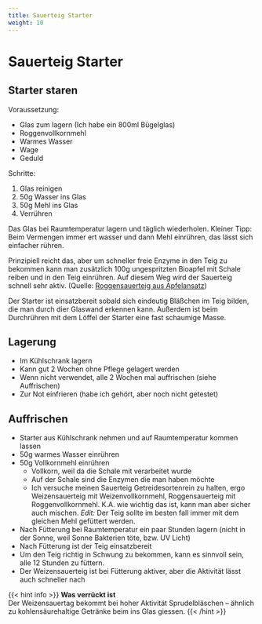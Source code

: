 ```yaml
---
title: Sauerteig Starter 
weight: 10
---
```


# Sauerteig Starter

## Starter staren

Voraussetzung:

* Glas zum lagern (Ich habe ein 800ml Bügelglas)
* Roggenvollkornmehl
* Warmes Wasser
* Wage
* Geduld

Schritte:

1. Glas reinigen
2. 50g Wasser ins Glas
3. 50g Mehl ins Glas
4. Verrühren

Das Glas bei Raumtemperatur lagern und täglich wiederholen.
Kleiner Tipp: Beim Vermengen immer ert wasser und dann Mehl einrühren, das lässt sich einfacher rühren.

Prinzipiell reicht das, aber um schneller freie Enzyme in den Teig zu bekommen kann man zusätzlich 100g ungespritzten Bioapfel mit Schale reiben und in den Teig einrühren. Auf diesem Weg wird der Sauerteig schnell sehr aktiv. (Quelle: [Roggensauerteig aus Apfelansatz](https://www.zimtkringel.org/2017/10/02/roggensauerteig-aus-apfelansatz/))

Der Starter ist einsatzbereit sobald sich eindeutig Bläßchen im Teig bilden, die man durch dier Glaswand erkennen kann. Außerdem ist beim Durchrühren mit dem Löffel der Starter eine fast schaumige Masse.

## Lagerung

* Im Kühlschrank lagern
* Kann gut 2 Wochen ohne Pflege gelagert werden
* Wenn nicht verwendet, alle 2 Wochen mal auffrischen (siehe Auffrischen)
* Zur Not einfrieren (habe ich gehört, aber noch nicht getestet)

## Auffrischen

* Starter aus Kühlschrank nehmen und auf Raumtemperatur kommen lassen
* 50g warmes Wasser einrühren
* 50g Vollkornmehl einrühren 
  * Vollkorn, weil da die Schale mit verarbeitet wurde
  * Auf der Schale sind die Enzymen die man haben möchte
  * Ich versuche meinen Sauerteig Getreidesortenrein zu halten, ergo Weizensauerteig mit Weizenvollkornmehl, Roggensauerteig mit Roggenvollkornmehl. K.A. wie wichtig das ist, kann man aber sicher auch mischen. _Edit:_ Der Teig sollte im besten fall immer mit dem gleichen Mehl gefüttert werden.
* Nach Fütterung bei Raumtemperatur ein paar Stunden lagern (nicht in der Sonne, weil Sonne Bakterien töte, bzw. UV Licht)
* Nach Fütterung ist der Teig einsatzbereit
* Um den Teig richtig in Schwung zu bekommen, kann es sinnvoll sein, alle 12 Stunden zu füttern. 
* Der Weizensauerteig ist bei Fütterung aktiver, aber die Aktivität lässt auch schneller nach

{{< hint info >}}
**Was verrückt ist**  
Der Weizensauertag bekommt bei hoher Aktivität Sprudelbläschen – ähnlich zu kohlensäurehaltige Getränke beim ins Glas giessen.
{{< /hint >}}
